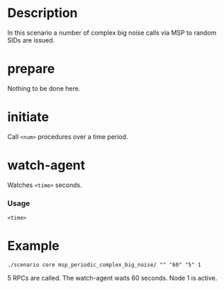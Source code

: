 # Description
In this scenario a number of complex big noise calls via MSP to random SIDs are issued.

# prepare
Nothing to be done here.

# initiate
Call `<num>` procedures over a time period.

# watch-agent
Watches `<time>` seconds.

### Usage
```
<time>
```

# Example
```
./scenario core msp_periodic_complex_big_noise/ "" "60" "5" 1
```

5 RPCs are called. The watch-agent waits 60 seconds. Node 1 is active.
